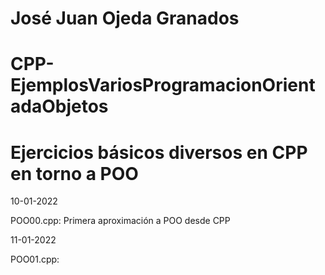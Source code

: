 # José Juan Ojeda Granados
# CPP-EjemplosVariosProgramacionOrientadaObjetos
# Ejercicios básicos diversos en CPP en torno a POO

10-01-2022

POO00.cpp:  Primera aproximación a POO desde CPP

11-01-2022

POO01.cpp: